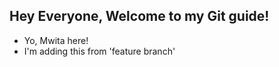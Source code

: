 ## Hey Everyone, Welcome to my Git guide!

- Yo, Mwita here!
- I'm adding this from 'feature branch'